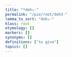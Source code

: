 ```yaml
---
title: "*deh₃-"
permalink: "/pie/root/deh3-"
lemma_to_sort: "deh₃-"
klass: root
etymology: []
markers: []
synonyms: []
definitions: ["to give"]
topics: []
---
```

